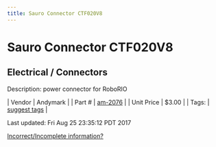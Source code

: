 ```yaml
---
title: Sauro Connector CTF020V8
---
```


# Sauro Connector CTF020V8
## Electrical / Connectors
Description: 	power connector for RoboRIO 

| Vendor | Andymark | 
| Part # | [am-2076](http://www.andymark.com/product-p/am-2076.htm) | 
| Unit Price | $3.00 | 
| Tags: | [suggest tags](https://docs.google.com/forms/d/e/1FAIpQLSeWyY8v3RgOty-MyWmh9U0iivNYN_molChYyS-0U-o-kOAv_g/viewform) | 

Last updated: Fri Aug 25 23:35:12 PDT 2017

 [Incorrect/Incomplete information?](https://docs.google.com/forms/d/e/1FAIpQLSeWyY8v3RgOty-MyWmh9U0iivNYN_molChYyS-0U-o-kOAv_g/viewform)